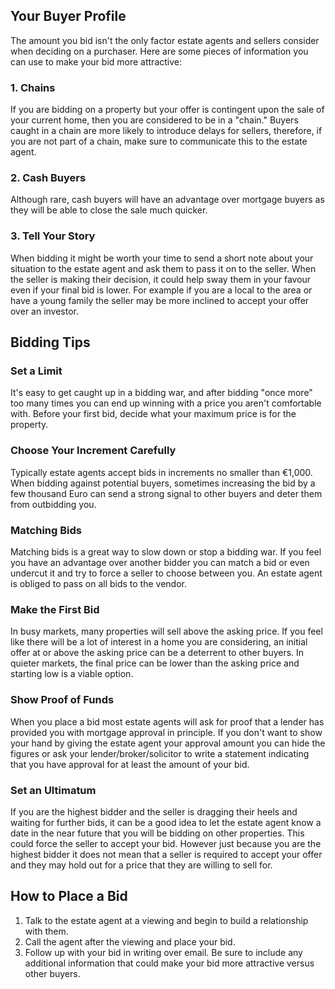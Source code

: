 ## Your Buyer Profile

The amount you bid isn't the only factor estate agents and sellers consider when deciding on a purchaser. Here are some pieces of information you can use to make your bid more attractive:

### 1. Chains 
If you are bidding on a property but your offer is contingent upon the sale of your current home, then you are considered to be in a "chain." Buyers caught in a chain are more likely to introduce delays for sellers, therefore, if you are not part of a chain, make sure to communicate this to the estate agent.

### 2. Cash Buyers
Although rare, cash buyers will have an advantage over mortgage buyers as they will be able to close the sale much quicker. 

### 3. Tell Your Story

When bidding it might be worth your time to send a short note about your situation to the estate agent and ask them to pass it on to the seller. 
 When the seller is making their decision, it could help sway them in your favour even if your final bid is lower. 
 For example if you are a local to the area or have a young family the seller may be more inclined to accept your offer over an investor. 


## Bidding Tips

### Set a Limit

It's easy to get caught up in a bidding war, and after bidding "once more" too many times you can end up winning with a price you aren't comfortable with.
 Before your first bid, decide what your maximum price is for the property.


### Choose Your Increment Carefully

Typically estate agents accept bids in increments no smaller than €1,000. When bidding against potential buyers, sometimes increasing the bid by a few 
 thousand Euro can send a strong signal to other buyers and deter them from outbidding you.


### Matching Bids

Matching bids is a great way to slow down or stop a bidding war. If you feel you have an advantage over another bidder you can match a bid or even undercut it and try to force a seller to choose between you. An estate agent is obliged to pass on all bids to the vendor. 

### Make the First Bid

In busy markets, many properties will sell above the asking price. If you feel like there will be a lot of interest in a home you are considering,
 an initial offer at or above the asking price can be a deterrent to other buyers. In quieter markets, the final price can be lower than the asking price
 and starting low is a viable option. 
 

### Show Proof of Funds

When you place a bid most estate agents will ask for proof that a lender has provided you with mortgage approval in principle. 
 If you don't want to show your hand by giving the estate agent your approval amount you can hide the figures or ask your lender/broker/solicitor to write a statement indicating 
 that you have approval for at least the amount of your bid.


### Set an Ultimatum

If you are the highest bidder and the seller is dragging their heels and waiting for further bids, it can be a good idea to let the estate agent know a date in the near future that you will be bidding on other properties. This could force the seller to accept your bid. However just because you are the highest bidder it does not mean that a seller is required to accept your offer and they may hold out for a price that they are willing to sell for. 


## How to Place a Bid

1. Talk to the estate agent at a viewing and begin to build a relationship with them.
2. Call the agent after the viewing and place your bid.
3. Follow up with your bid in writing over email. Be sure to include any additional information that could make your bid more attractive versus other buyers.
